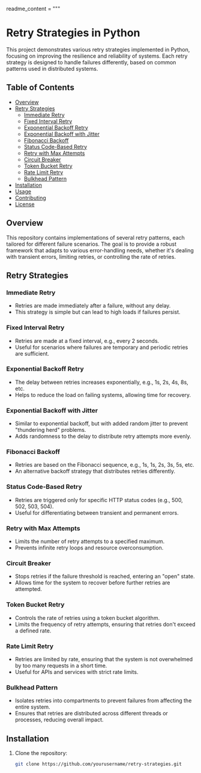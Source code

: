 readme_content = """
# Retry Strategies in Python

This project demonstrates various retry strategies implemented in Python, focusing on improving the resilience and reliability of systems. Each retry strategy is designed to handle failures differently, based on common patterns used in distributed systems.

## Table of Contents
- [Overview](#overview)
- [Retry Strategies](#retry-strategies)
  - [Immediate Retry](#immediate-retry)
  - [Fixed Interval Retry](#fixed-interval-retry)
  - [Exponential Backoff Retry](#exponential-backoff-retry)
  - [Exponential Backoff with Jitter](#exponential-backoff-with-jitter)
  - [Fibonacci Backoff](#fibonacci-backoff)
  - [Status Code-Based Retry](#status-code-based-retry)
  - [Retry with Max Attempts](#retry-with-max-attempts)
  - [Circuit Breaker](#circuit-breaker)
  - [Token Bucket Retry](#token-bucket-retry)
  - [Rate Limit Retry](#rate-limit-retry)
  - [Bulkhead Pattern](#bulkhead-pattern)
- [Installation](#installation)
- [Usage](#usage)
- [Contributing](#contributing)
- [License](#license)

## Overview
This repository contains implementations of several retry patterns, each tailored for different failure scenarios. The goal is to provide a robust framework that adapts to various error-handling needs, whether it's dealing with transient errors, limiting retries, or controlling the rate of retries.

## Retry Strategies

### Immediate Retry
- Retries are made immediately after a failure, without any delay.
- This strategy is simple but can lead to high loads if failures persist.

### Fixed Interval Retry
- Retries are made at a fixed interval, e.g., every 2 seconds.
- Useful for scenarios where failures are temporary and periodic retries are sufficient.

### Exponential Backoff Retry
- The delay between retries increases exponentially, e.g., 1s, 2s, 4s, 8s, etc.
- Helps to reduce the load on failing systems, allowing time for recovery.

### Exponential Backoff with Jitter
- Similar to exponential backoff, but with added random jitter to prevent "thundering herd" problems.
- Adds randomness to the delay to distribute retry attempts more evenly.

### Fibonacci Backoff
- Retries are based on the Fibonacci sequence, e.g., 1s, 1s, 2s, 3s, 5s, etc.
- An alternative backoff strategy that distributes retries differently.

### Status Code-Based Retry
- Retries are triggered only for specific HTTP status codes (e.g., 500, 502, 503, 504).
- Useful for differentiating between transient and permanent errors.

### Retry with Max Attempts
- Limits the number of retry attempts to a specified maximum.
- Prevents infinite retry loops and resource overconsumption.

### Circuit Breaker
- Stops retries if the failure threshold is reached, entering an "open" state.
- Allows time for the system to recover before further retries are attempted.

### Token Bucket Retry
- Controls the rate of retries using a token bucket algorithm.
- Limits the frequency of retry attempts, ensuring that retries don't exceed a defined rate.

### Rate Limit Retry
- Retries are limited by rate, ensuring that the system is not overwhelmed by too many requests in a short time.
- Useful for APIs and services with strict rate limits.

### Bulkhead Pattern
- Isolates retries into compartments to prevent failures from affecting the entire system.
- Ensures that retries are distributed across different threads or processes, reducing overall impact.

## Installation

1. Clone the repository:
   ```bash
   git clone https://github.com/yourusername/retry-strategies.git
